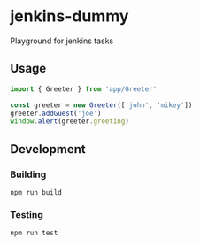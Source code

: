 # jenkins-dummy
Playground for jenkins tasks

## Usage
```javascript
import { Greeter } from 'app/Greeter'

const greeter = new Greeter(['john', 'mikey'])
greeter.addGuest('joe')
window.alert(greeter.greeting)
```

## Development
### Building
`npm run build`

### Testing
`npm run test`

